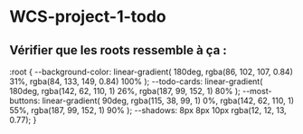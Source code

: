 # WCS-project-1-todo


## Vérifier que les roots ressemble à ça :

:root {
--background-color: linear-gradient(
180deg,
rgba(86, 102, 107, 0.84) 31%,
rgba(84, 133, 149, 0.84) 100%
);
--todo-cards: linear-gradient(
180deg,
rgba(142, 62, 110, 1) 26%,
rgba(187, 99, 152, 1) 80%
);
--most-buttons: linear-gradient(
90deg,
rgba(115, 38, 99, 1) 0%,
rgba(142, 62, 110, 1) 55%,
rgba(187, 99, 152, 1) 90%
);
--shadows: 8px 8px 10px rgba(12, 12, 13, 0.77);
}

